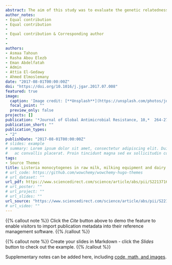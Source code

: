 ```yaml
---
abstract: The aim of this study was to evaluate the genetic relatedness and patterns of antimicrobial resistance amongst *L. monocytogenes* isolated from raw milk, milking equipment, and hand swabs from workers in dairy farms. A total of 300 samples of raw milk, milking equipment, and hand swabs were collected from four dairy farms to examine the presence of Listeria species. Suspected isolates were further identified by VITEK-2 system and Polymerase Chain Reaction (PCR). Antimicrobial susceptibility of the *L. monocytogenes* isolates was determined, and genotyping analysis was performed by enterobacterial repetitive intergenic consensus-polymerase chain reaction (ERIC-PCR). *Listeria* spp. was isolated from 79 (26.3%) of the 300 samples, including 29 (36.7%), 32 (40.5%), and 18 (22.8%) isolates found in raw milk, milking equipment, and hand swabs, respectively. *L. monocytogenes* was the most common isolated (87.3%) species, while the remaining Listeria isolates were *L. innocua* (12.7%). Among the 69 *L. monocytogenes* isolates, 42 (60.8%) showed the mutual presence of hlyA, prfA, inlA, and inlB virulence-associated genes. *L. monocytogenes* isolates from raw milk, milking equipment, and hand swabs showed high genetic relatedness. The potentially virulent *L. monocytogenes* isolates were most frequently resistance to tetracycline and clindamycin (81%, each) followed by rifampicin (71.4%), whereas, antimicrobial susceptibility was most frequently observed for ampicillin, levofloxacin, moxifloxacin, linezolid, and tigecycline (100%, each). Furthermore, 88% of *L. monocytogenes* isolates showed multidrug-resistance. The findings of this study show that the contamination of dairy farms with *L. monocytogenes* is relatively high, and highlight the emergence of multi-drug resistant L. monocytogenes in dairy farms. However, ampicillin is a good choice for treatment of listeriosis in the study area.
author_notes:
- Equal contribution
- Equal contribution
- 
- Equal contribution & Corresponding author
-
-
authors:
- Asmaa Tahoun
- Rasha Abou Elezb
- Eman Abdelfatah
- Admin
- Attia El-Gedawy
- Ahmed Elmoslemany
date: "2017-08-01T00:00:00Z"
doi: "https://doi.org/10.1016/j.jgar.2017.07.008"
featured: true
image:
  caption: 'Image credit: [**Unsplash**](https://unsplash.com/photos/jdD8gXaTZsc)'
  focal_point: ""
  preview_only: false
projects: []
publication: '*Journal of Global Antimicrobial Resistance, 10,*  264-270'
publication_short: ""
publication_types:
- "2"
publishDate: "2017-08-01T00:00:00Z"
# slides: example
# summary: Lorem ipsum dolor sit amet, consectetur adipiscing elit. Duis posuere tellus
#   ac convallis placerat. Proin tincidunt magna sed ex sollicitudin condimentum.
tags:
- Source Themes
title: Listeria monocytogenes in raw milk, milking equipment and dairy workers - Molecular characterization and antimicrobial resistance patterns
# url_code: https://github.com/wowchemy/wowchemy-hugo-themes
# url_dataset: ""
url_pdf: https://www.sciencedirect.com/science/article/abs/pii/S2213716517301315?via%3Dihub
# url_poster: ""
# url_project: ""
# url_slides: ""
url_source: "https://www.sciencedirect.com/science/article/abs/pii/S2213716517301315?via%3Dihub"
# url_video: ""
---
```


{{% callout note %}}
Click the *Cite* button above to demo the feature to enable visitors to import publication metadata into their reference management software.
{{% /callout %}}

{{% callout note %}}
Create your slides in Markdown - click the *Slides* button to check out the example.
{{% /callout %}}

Supplementary notes can be added here, including [code, math, and images](https://wowchemy.com/docs/writing-markdown-latex/).
